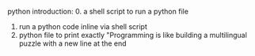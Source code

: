 python introduction:
0. a shell script to run a python file
1. run a python code inline via shell script
2. python file to print exactly "Programming is like building a multilingual puzzle with a new line at the end